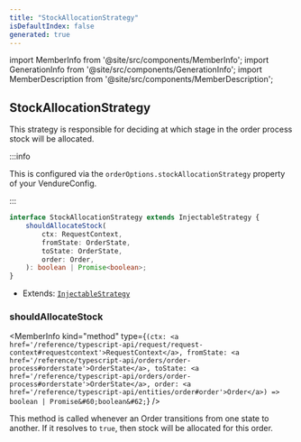 ```yaml
---
title: "StockAllocationStrategy"
isDefaultIndex: false
generated: true
---
```

<!-- This file was generated from the Vendure source. Do not modify. Instead, re-run the "docs:build" script -->
import MemberInfo from '@site/src/components/MemberInfo';
import GenerationInfo from '@site/src/components/GenerationInfo';
import MemberDescription from '@site/src/components/MemberDescription';


## StockAllocationStrategy

<GenerationInfo sourceFile="packages/core/src/config/order/stock-allocation-strategy.ts" sourceLine="20" packageName="@bb-vendure/core" />

This strategy is responsible for deciding at which stage in the order process
stock will be allocated.

:::info

This is configured via the `orderOptions.stockAllocationStrategy` property of
your VendureConfig.

:::

```ts title="Signature"
interface StockAllocationStrategy extends InjectableStrategy {
    shouldAllocateStock(
        ctx: RequestContext,
        fromState: OrderState,
        toState: OrderState,
        order: Order,
    ): boolean | Promise<boolean>;
}
```
* Extends: <code><a href='/reference/typescript-api/common/injectable-strategy#injectablestrategy'>InjectableStrategy</a></code>



<div className="members-wrapper">

### shouldAllocateStock

<MemberInfo kind="method" type={`(ctx: <a href='/reference/typescript-api/request/request-context#requestcontext'>RequestContext</a>, fromState: <a href='/reference/typescript-api/orders/order-process#orderstate'>OrderState</a>, toState: <a href='/reference/typescript-api/orders/order-process#orderstate'>OrderState</a>, order: <a href='/reference/typescript-api/entities/order#order'>Order</a>) => boolean | Promise&#60;boolean&#62;`}   />

This method is called whenever an Order transitions from one state to another.
If it resolves to `true`, then stock will be allocated for this order.


</div>
